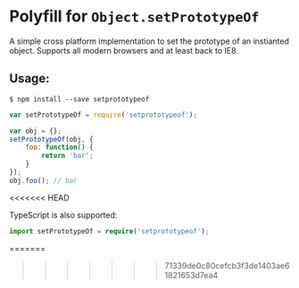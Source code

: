 # Polyfill for `Object.setPrototypeOf`

A simple cross platform implementation to set the prototype of an instianted object.  Supports all modern browsers and at least back to IE8.

## Usage:

```
$ npm install --save setprototypeof
```

```javascript
var setPrototypeOf = require('setprototypeof');

var obj = {};
setPrototypeOf(obj, {
	foo: function() {
		return 'bar';
	}
});
obj.foo(); // bar
```
<<<<<<< HEAD

TypeScript is also supported:
```typescript
import setPrototypeOf = require('setprototypeof');
```
=======
>>>>>>> 71339de0c80cefcb3f3de1403ae61821653d7ea4
